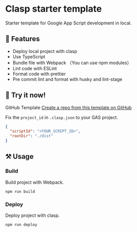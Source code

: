 # Clasp starter template

Starter template for Google App Script development in local.

## 🎨 Features

- Deploy local project with clasp
- Use TypeScript
- Bundle file with Webpack （You can use npm modules）
- Lint code with ESLint 
- Format code with prettier
- Pre commit lint and format with husky and lint-stage

## 🚀 Try it now!
GitHub Template
[Create a repo from this template on GitHub](https://github.com/kawamataryo/clasp-webpack-template/generate)

Fix the `project_id` in `.clasp.json` to your GAS project.

```.clasp.json
{
  "scriptId": "<YOUR_SCRIPT_ID>",
  "rootDir": "./dist"
}
```

## ⚒ Usage

### Build
Build project with Webpack.

```
npm run build
```

### Deploy
Deploy project with clasp.

```
npm run deploy
```
